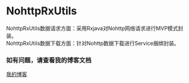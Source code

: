 # NohttpRxUtils
NohttpRxUtils数据请求方面：采用Rxjava对Nohttp网络请求进行MVP模式封装。<br>
NohttpRxUtils数据下载方面：针对Nohttp数据下载进行Service捆绑封装。
### 如有问题，请查看我的博客文档
[我的博客](http://www.jianshu.com/p/61d3eaecc7ca) 
